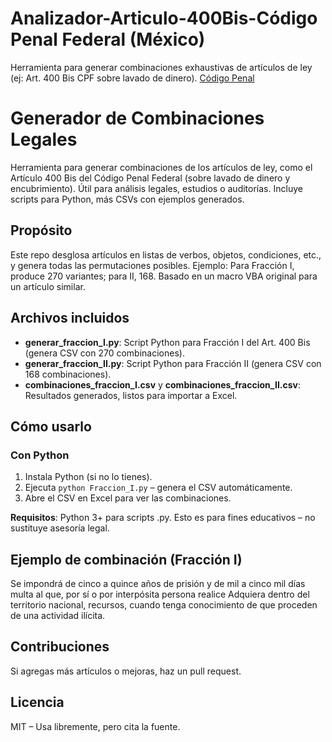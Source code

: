 # Analizador-Articulo-400Bis-Código Penal Federal (México)
Herramienta para generar combinaciones exhaustivas de artículos de ley (ej: Art. 400 Bis CPF sobre lavado de dinero). [Código Penal](https://www.diputados.gob.mx/LeyesBiblio/pdf/CPF.pdf)

# Generador de Combinaciones Legales

Herramienta para generar combinaciones de los artículos de ley, como el Artículo 400 Bis del Código Penal Federal (sobre lavado de dinero y encubrimiento). Útil para análisis legales, estudios o auditorías. Incluye scripts para Python, más CSVs con ejemplos generados.

## Propósito
Este repo desglosa artículos en listas de verbos, objetos, condiciones, etc., y genera todas las permutaciones posibles. Ejemplo: Para Fracción I, produce 270 variantes; para II, 168. Basado en un macro VBA original para un artículo similar.

## Archivos incluidos

- **generar_fraccion_I.py**: Script Python para Fracción I del Art. 400 Bis (genera CSV con 270 combinaciones).
- **generar_fraccion_II.py**: Script Python para Fracción II (genera CSV con 168 combinaciones).
- **combinaciones_fraccion_I.csv** y **combinaciones_fraccion_II.csv**: Resultados generados, listos para importar a Excel.

## Cómo usarlo
### Con Python
1. Instala Python (si no lo tienes).
2. Ejecuta `python Fraccion_I.py` – genera el CSV automáticamente.
3. Abre el CSV en Excel para ver las combinaciones.


**Requisitos**: Python 3+ para scripts .py. Esto es para fines educativos – no sustituye asesoría legal.

## Ejemplo de combinación (Fracción I)
Se impondrá de cinco a quince años de prisión y de mil a cinco mil días multa al que, por sí o por interpósita persona realice Adquiera dentro del territorio nacional, recursos, cuando tenga conocimiento de que proceden de una actividad ilícita.

## Contribuciones
Si agregas más artículos o mejoras, haz un pull request.

## Licencia
MIT – Usa libremente, pero cita la fuente.
